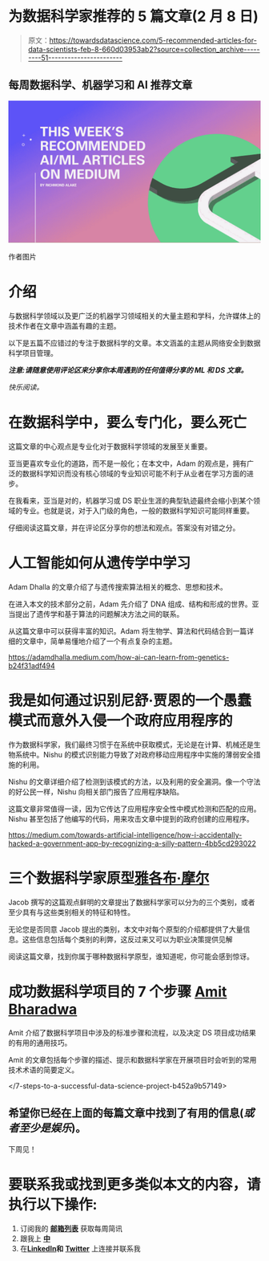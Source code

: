 # 为数据科学家推荐的 5 篇文章(2 月 8 日)

> 原文：<https://towardsdatascience.com/5-recommended-articles-for-data-scientists-feb-8-660d03953ab2?source=collection_archive---------51----------------------->

## 每周数据科学、机器学习和 AI 推荐文章

![](img/3e53c741d72182ca12068e3b647a0bfc.png)

作者图片

# 介绍

与数据科学领域以及更广泛的机器学习领域相关的大量主题和学科，允许媒体上的技术作者在文章中涵盖有趣的主题。

以下是五篇不应错过的专注于数据科学的文章。本文涵盖的主题从网络安全到数据科学项目管理。

***注意:请随意使用评论区来分享你本周遇到的任何值得分享的 ML 和 DS 文章。***

*快乐阅读。*

# 在数据科学中，要么专门化，要么死亡

这篇文章的中心观点是专业化对于数据科学领域的发展至关重要。

亚当更喜欢专业化的道路，而不是一般化；在本文中，Adam 的观点是，拥有广泛的数据科学知识而没有核心领域的专业知识可能不利于从业者在学习方面的进步。

在我看来，亚当是对的，机器学习或 DS 职业生涯的典型轨迹最终会缩小到某个领域的专业。也就是说，对于入门级的角色，一般的数据科学知识可能同样重要。

仔细阅读这篇文章，并在评论区分享你的想法和观点。答案没有对错之分。

</in-data-science-its-specialize-or-die-7ede67a58676>  

# 人工智能如何从遗传学中学习

Adam Dhalla 的文章介绍了与遗传搜索算法相关的概念、思想和技术。

在进入本文的技术部分之前，Adam 先介绍了 DNA 组成、结构和形成的世界。亚当提出了遗传学和基于算法的问题解决方法之间的联系。

从这篇文章中可以获得丰富的知识。Adam 将生物学、算法和代码结合到一篇详细的文章中，简单易懂地介绍了一个有点复杂的主题。

<https://adamdhalla.medium.com/how-ai-can-learn-from-genetics-b24f31adf494>  

# 我是如何通过识别尼舒·贾恩的一个愚蠢模式而意外入侵一个政府应用程序的

作为数据科学家，我们最终习惯于在系统中获取模式，无论是在计算、机械还是生物系统中。Nishu 的模式识别能力导致了对政府移动应用程序中实施的薄弱安全措施的利用。

Nishu 的文章详细介绍了检测到该模式的方法，以及利用的安全漏洞。像一个守法的好公民一样，Nishu 向相关部门报告了应用程序缺陷。

这篇文章非常值得一读，因为它传达了应用程序安全性中模式检测和匹配的应用。Nishu 甚至包括了他编写的代码，用来攻击文章中提到的政府创建的应用程序。

<https://medium.com/towards-artificial-intelligence/how-i-accidentally-hacked-a-government-app-by-recognizing-a-silly-pattern-4bb5cd293022>  

# 三个数据科学家原型[雅各布·摩尔](https://medium.com/u/58a07ece941f?source=post_page-----660d03953ab2--------------------------------)

Jacob 撰写的这篇观点鲜明的文章提出了数据科学家可以分为的三个类别，或者至少具有与这些类别相关的特征和特性。

无论您是否同意 Jacob 提出的类别，本文中对每个原型的介绍都提供了大量信息。这些信息包括每个类别的利弊，这反过来又可以为职业决策提供见解

阅读这篇文章，找到你属于哪种数据科学原型，谁知道呢，你可能会感到惊讶。

</the-three-data-scientist-archetypes-148b304be539>  

# 成功数据科学项目的 7 个步骤 [Amit Bharadwa](https://medium.com/u/ac5c08c6e0d8?source=post_page-----660d03953ab2--------------------------------)

Amit 介绍了数据科学项目中涉及的标准步骤和流程，以及决定 DS 项目成功结果的有用的通用技巧。

Amit 的文章包括每个步骤的描述、提示和数据科学家在开展项目时会听到的常用技术术语的简要定义。

</7-steps-to-a-successful-data-science-project-b452a9b57149>  

## 希望你已经在上面的每篇文章中找到了有用的信息(*或者至少是娱乐*)。

下周见！

# 要联系我或找到更多类似本文的内容，请执行以下操作:

1.  订阅我的 [**邮箱列表**](https://richmond-alake.ck.page/c8e63294ee) 获取每周简讯
2.  跟我上 [**中**](https://richmondalake.medium.com/)
3.  在[**LinkedIn**](https://www.linkedin.com/in/richmondalake/)**和** [**Twitter**](https://twitter.com/richmondalake) 上连接并联系我